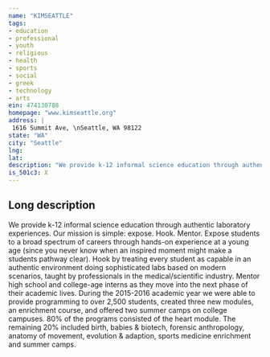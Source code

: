 ```yaml
---
name: "KIMSEATTLE"
tags:
- education
- professional
- youth
- religious
- health
- sports
- social
- greek
- technology
- arts
ein: 474130788
homepage: "www.kimseattle.org"
address: |
 1616 Summit Ave, \nSeattle, WA 98122
state: "WA"
city: "Seattle"
lng: 
lat: 
description: "We provide k-12 informal science education through authentic laboratory experiences. Our mission is simple: expose. Hook. Mentor. Expose students to a broad spectrum of careers through hands-on experience at a young age (since you never know when an inspired moment might make a students pathway clear). Hook by treating every student as capable in an authentic environment doing sophisticated labs based on modern scenarios, taught by professionals in the medical/scientific industry. Mentor high school and college-age interns as they move into the next phase of their academic lives. "
is_501c3: X
---
```


## Long description

We provide k-12 informal science education through authentic laboratory experiences. Our mission is simple: expose. Hook. Mentor. Expose students to a broad spectrum of careers through hands-on experience at a young age (since you never know when an inspired moment might make a students pathway clear). Hook by treating every student as capable in an authentic environment doing sophisticated labs based on modern scenarios, taught by professionals in the medical/scientific industry. Mentor high school and college-age interns as they move into the next phase of their academic lives. During the 2015-2016 academic year we were able to provide programming to over 2,500 students, created three new modules, an enrichment course, and offered two summer camps on college campuses. 80% of the programs consisted of the heart module. The remaining 20% included birth, babies & biotech, forensic anthropology, anatomy of movement, evolution & adaption, sports medicine enrichment and summer camps. 
